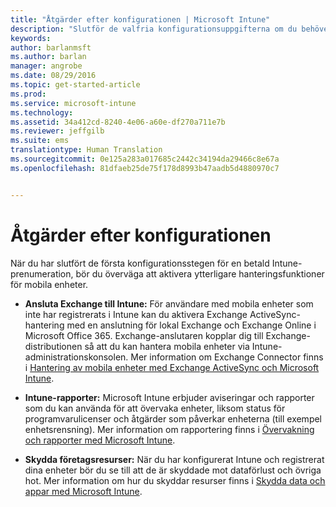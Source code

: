```yaml
---
title: "Åtgärder efter konfigurationen | Microsoft Intune"
description: "Slutför de valfria konfigurationsuppgifterna om du behöver förbättra funktionerna för hantering av mobila enheter."
keywords: 
author: barlanmsft
ms.author: barlan
manager: angrobe
ms.date: 08/29/2016
ms.topic: get-started-article
ms.prod: 
ms.service: microsoft-intune
ms.technology: 
ms.assetid: 34a412cd-8240-4e06-a60e-df270a711e7b
ms.reviewer: jeffgilb
ms.suite: ems
translationtype: Human Translation
ms.sourcegitcommit: 0e125a283a017685c2442c34194da29466c8e67a
ms.openlocfilehash: 81dfaeb25de75f178d8993b47aadb5d4880970c7


---
```


# Åtgärder efter konfigurationen
När du har slutfört de första konfigurationsstegen för en betald Intune-prenumeration, bör du överväga att aktivera ytterligare hanteringsfunktioner för mobila enheter.

-   **Ansluta Exchange till Intune:** För användare med mobila enheter som inte har registrerats i Intune kan du aktivera Exchange ActiveSync-hantering med en anslutning för lokal Exchange och Exchange Online i Microsoft Office 365. Exchange-anslutaren kopplar dig till Exchange-distributionen så att du kan hantera mobila enheter via Intune-administrationskonsolen. Mer information om Exchange Connector finns i [Hantering av mobila enheter med Exchange ActiveSync och Microsoft Intune](/intune/deploy-use/mobile-device-management-with-exchange-activesync-and-microsoft-intune).

-   **Intune-rapporter:** Microsoft Intune erbjuder aviseringar och rapporter som du kan använda för att övervaka enheter, liksom status för programvarulicenser och åtgärder som påverkar enheterna (till exempel enhetsrensning).  Mer information om rapportering finns i [Övervakning och rapporter med Microsoft Intune](/intune/deploy-use/monitoring-and-reports-with-microsoft-intune).

-   **Skydda företagsresurser:** När du har konfigurerat Intune och registrerat dina enheter bör du se till att de är skyddade mot dataförlust och övriga hot. Mer information om hur du skyddar resurser finns i [Skydda data och appar med Microsoft Intune](/Intune/deploy-use/protect-apps-and-data-with-microsoft-intune).



<!--HONumber=Oct16_HO3-->


